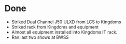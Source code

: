 # Done

- Striked Dual Channel J50 ULXD from LCS to Kingdoms
- Striked rack from Kingdoms and equipment
- Almost all equipment installed into Kingdoms IT rack.
- Ran last two shows at BWSS
